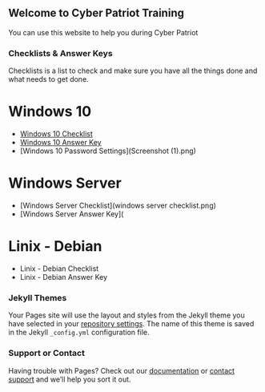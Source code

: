 ## Welcome to Cyber Patriot Training

You can use this website to help you during Cyber Patriot

### Checklists & Answer Keys

Checklists is a list to check and make sure you have all the things done and what needs to get done.

# Windows 10
- [Windows 10 Checklist](dan-w10.png)
- [Windows 10 Answer Key](CP-XIV_Windows10_Training_Answer_Key.pdf)
- [Windows 10 Password Settings](Screenshot (1).png)

# Windows Server
- [Windows Server Checklist](windows server checklist.png)
- [Windows Server Answer Key](

# Linix - Debian
- Linix - Debian Checklist
- Linix - Debian Answer Key



### Jekyll Themes

Your Pages site will use the layout and styles from the Jekyll theme you have selected in your [repository settings](https://github.com/billg15/Windows10.github.io/settings/pages). The name of this theme is saved in the Jekyll `_config.yml` configuration file.

### Support or Contact

Having trouble with Pages? Check out our [documentation](https://docs.github.com/categories/github-pages-basics/) or [contact support](https://support.github.com/contact) and we’ll help you sort it out.
